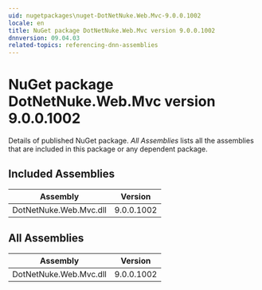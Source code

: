 ```yaml
---
uid: nugetpackages\nuget-DotNetNuke.Web.Mvc-9.0.0.1002
locale: en
title: NuGet package DotNetNuke.Web.Mvc version 9.0.0.1002
dnnversion: 09.04.03
related-topics: referencing-dnn-assemblies
---
```


# NuGet package DotNetNuke.Web.Mvc version 9.0.0.1002
Details of published NuGet package.
*All Assemblies* lists all the assemblies that are included in this package or any dependent package.

## Included Assemblies

|Assembly|Version|
|---|---|
|DotNetNuke.Web.Mvc.dll|9.0.0.1002|

## All Assemblies

|Assembly|Version|
|---|---|
|DotNetNuke.Web.Mvc.dll|9.0.0.1002|

